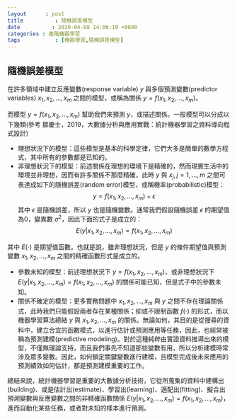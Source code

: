 ```yaml
---
layout      : post
title          : 隨機誤差模型
date          : 2020-04-08 14:06:10 +0800
categories : 進階機器學習
tags           : [機器學習,隨機誤差模型]
---
```


## 隨機誤差模型
在許多領域中建立反應變數(response variable) $y$ 與多個預測變數(predictor variables) $x_1, x_2, ... , x_m$ 之間的模型，或稱為關係 $y = f(x_1,x_2,...,x_m)$。

而模型 $y = f(x_1,x_2,...,x_m)$ 幫助我們來預測 $y$，或描述關係。一般模型可以分成以下幾類(參考 鄒慶士，2019，大數據分析與應用實戰：統計機器學習之資料導向程式設計)
- 理想狀況下的模型：這些模型是基本的科學定律，它們大多是簡單的數學方程式，其中所有的參數都是已知的。
- 非理想狀況下的模型：前述關係在理想的環境下是精確的，然而現實生活中的環境並非理想，因而有許多關係不那麼精確，此時 $y$ 與 $x_j, j=1,...,m$ 之間可表達成如下的隨機誤差(random error)模型，或稱機率(probabilistic)模型：
$$y = f(x_1,x_2,...,x_m) + \epsilon$$
其中 $\epsilon$ 是隨機誤差，所以 $y$ 也是隨機變數。通常我們假設隨機誤差 $\epsilon$ 的期望值為0，變異數  $\sigma^2$，因此下面的式子是成立的：
$$E(y|x_1,x_2,...,x_m) = f(x_1,x_2,...,x_m)$$  

其中 $E( \cdot )$ 是期望值函數。也就是說，雖非理想狀況，但是 $y$ 的條件期望值與預測變數 $x_1,x_2,...,x_m$ 之間的精確函數形式是成立的。    

- 參數未知的模型：前述理想狀況下 $y=f(x_1,x_2,...,x_m)$，或非理想狀況下 $E(y|x_1,x_2,...,x_m)=f(x_1,x_2,...,x_m)$ 的關係可能已知，但是式子中的參數未知。 
- 關係不確定的模型：更多實務問題中 $x_1,x_2,...,x_m$ 與 $y$ 之間不存在理論關係式，此時我們只能假設兩者存在某種關係；抑或不限制函數 $f( \cdot )$ 的形式，而以機器學習算法總結 $y$ 與 $x_1,x_2,...,x_m$ 的關係。無論如何，其目的是從搜尋的資料中，建立合宜的函數模式，以進行估計或預測應用等任務，因此，也經常被稱為預測建模(predictive modeling)。對於這種純粹由實證資料推導出來的模型，不僅無理論支持，而且我們事先不知道那些變數有用，所以分析建模時常涉及眾多變數。因此，如何鎖定關鍵變數進行建模，且模型完成後未來應用的預測績效如何估計，都是預測建模重要的工作。  
  
總結來說，統計機器學習是重要的大數據分析技術，它從所蒐集的資料中建構出(building)、或是估計出(estimate)、學習出(learning)、適配出(fitting)、擬合出預測變數與反應變數之間的非精確函數關係 $E(y|x_1,x_2,...,x_m) = f(x_1,x_2,...,x_m)$，進而自動化某些任務，或者對未知的樣本進行預測。
